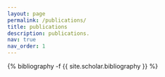 ```yaml
---
layout: page
permalink: /publications/
title: publications
description: publications.
nav: true
nav_order: 1
---
```

<!-- _pages/publications.md -->
<div class="publications">

{% bibliography -f {{ site.scholar.bibliography }} %}

</div>
